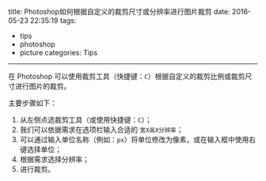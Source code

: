 title: Photoshop如何根据自定义的裁剪尺寸或分辨率进行图片裁剪
date: 2016-05-23 22:35:19
tags:
  - tips
  - photoshop
  - picture
categories: Tips
---

在 Photoshop 可以使用裁剪工具（快捷键：`C`）根据自定义的裁剪比例或裁剪尺寸进行图片的裁剪。


主要步骤如下：

1. 从左侧点选裁剪工具（或使用快捷键：`C`）；
2. 我们可以依据需求在选项栏输入合适的 `宽X高X分辨率`；
3. 可以通过输入单位名称（例如：`px`）将单位修改为像素，或在输入框中使用右键选择单位；
4. 根据需求选择分辨率；
5. 进行裁剪。
